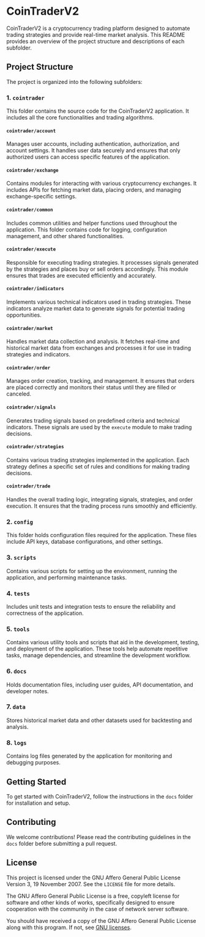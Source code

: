 # CoinTraderV2

CoinTraderV2 is a cryptocurrency trading platform designed to automate trading strategies and provide real-time market analysis. This README provides an overview of the project structure and descriptions of each subfolder.

## Project Structure

The project is organized into the following subfolders:

### 1. `cointrader`
This folder contains the source code for the CoinTraderV2 application. It includes all the core functionalities and trading algorithms.

#### `cointrader/account`
Manages user accounts, including authentication, authorization, and account settings. It handles user data securely and ensures that only authorized users can access specific features of the application.

#### `cointrader/exchange`
Contains modules for interacting with various cryptocurrency exchanges. It includes APIs for fetching market data, placing orders, and managing exchange-specific settings.

#### `cointrader/common`
Includes common utilities and helper functions used throughout the application. This folder contains code for logging, configuration management, and other shared functionalities.

#### `cointrader/execute`
Responsible for executing trading strategies. It processes signals generated by the strategies and places buy or sell orders accordingly. This module ensures that trades are executed efficiently and accurately.

#### `cointrader/indicators`
Implements various technical indicators used in trading strategies. These indicators analyze market data to generate signals for potential trading opportunities.

#### `cointrader/market`
Handles market data collection and analysis. It fetches real-time and historical market data from exchanges and processes it for use in trading strategies and indicators.

#### `cointrader/order`
Manages order creation, tracking, and management. It ensures that orders are placed correctly and monitors their status until they are filled or canceled.

#### `cointrader/signals`
Generates trading signals based on predefined criteria and technical indicators. These signals are used by the `execute` module to make trading decisions.

#### `cointrader/strategies`
Contains various trading strategies implemented in the application. Each strategy defines a specific set of rules and conditions for making trading decisions.

#### `cointrader/trade`
Handles the overall trading logic, integrating signals, strategies, and order execution. It ensures that the trading process runs smoothly and efficiently.

### 2. `config`
This folder holds configuration files required for the application. These files include API keys, database configurations, and other settings.

### 3. `scripts`
Contains various scripts for setting up the environment, running the application, and performing maintenance tasks.

### 4. `tests`
Includes unit tests and integration tests to ensure the reliability and correctness of the application.

### 5. `tools`
Contains various utility tools and scripts that aid in the development, testing, and deployment of the application. These tools help automate repetitive tasks, manage dependencies, and streamline the development workflow.

### 6. `docs`
Holds documentation files, including user guides, API documentation, and developer notes.

### 7. `data`
Stores historical market data and other datasets used for backtesting and analysis.

### 8. `logs`
Contains log files generated by the application for monitoring and debugging purposes.

## Getting Started

To get started with CoinTraderV2, follow the instructions in the `docs` folder for installation and setup.

## Contributing

We welcome contributions! Please read the contributing guidelines in the `docs` folder before submitting a pull request.

## License

This project is licensed under the GNU Affero General Public License Version 3, 19 November 2007. See the `LICENSE` file for more details.

The GNU Affero General Public License is a free, copyleft license for software and other kinds of works, specifically designed to ensure cooperation with the community in the case of network server software.

You should have received a copy of the GNU Affero General Public License along with this program. If not, see [GNU licenses](https://www.gnu.org/licenses/).